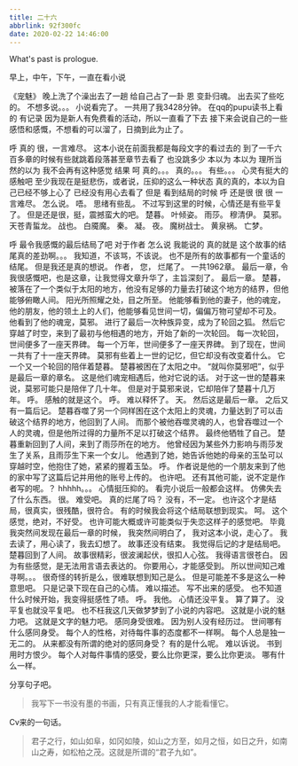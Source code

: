 ```yaml
---
title: 二十六
abbrlink: 92f300fc
date: 2020-02-22 14:46:00
---
```

What's past is prologue.

<!--more-->早上，中午，下午，一直在看小说
《宠魅》
晚上洗了个澡出去了一趟
给自己占了一卦
恩
变卦归魂。
出去买了些吃的。
不想多说。。。
小说看完了。
一共用了我3428分钟。
在qq的pupu读书上看的
有记录
因为是新人有免费看的活动，所以一直看了下去
接下来会说自己的一些感悟和感慨，不想看的可以溜了，日摘到此为止了。

呼
真的
很，一言难尽。
这本小说在前面我都是每段文字的看过去的
到了一千六百多章的时候有些就跳着段落甚至章节去看了
也没跳多少
本以为
本以为
理所当然的以为
我不会再有这种感觉
结果
呵
真的。。。
真的。。。
有些。。。
心灵有挺大的感触吧
至少我现在是挺悲伤，或者说，压抑的这么一种状态
真的真的，本以为自己已经不够上心了
已经没有用心去看了
但是
看到结局的时候
呼
还是很
很
很
一言难尽。
怎么说。
唔。
思绪有些乱。
不过写到这里的时候，心情还是有些平复了。
但是还是很，挺，震撼蛮大的吧。
楚暮。
叶倾姿。
雨莎。
穆清伊。
莫邪。
天苍青蜇龙。
战也。
白魇魔。
秦。
凝。
夜。
魔树战士。
黄泉祸。
亡梦。

呼
最令我感慨的最后结局了吧
对于作者
怎么说
我能说的
真的就是
这个故事的结尾真的差劲啊。。。
我知道，不该骂，不该说。
也不是所有的故事都有一个童话的结尾。
但是我还是真的想说。
作者，
您，
烂尾了。
一共1962章。
最后一章，令我很感慨吧，也是这章，让我觉得文章升华了，主旨深刻了。
最后一章。
楚暮，被落在了一个类似于太阳的地方，他没有足够的力量去打破这个地方的结界，但他能够俯瞰人间。
阳光所照耀之处，目之所至。
他能够看到他的妻子，他的魂宠，他的朋友，他的领土上的人们，他能够看见世间一切，偏偏万物可望却不可及。
他看到了他的魂宠，莫邪。
进行了最后一次种族异变，成为了轮回之狐。
然后它穿越了时空，来到了最初与他相遇的地方，开始了新的一次轮回。
每一次轮回，世间便多了一座天界碑。
每一个万年，世间便多了一座天界碑。
到了现在，世间一共有了十一座天界碑。
莫邪有些着上一世的记忆，但它却没有改变着什么。
它一个又一个轮回的陪伴着楚暮。
楚暮被困在了太阳之中。
“就叫你莫邪吧”，似乎是最后一章的章名。
这是他们魂宠相遇后，他对它说的话。
对于这一世的楚暮来说，莫邪可能只是陪伴了几十年。
但是对于莫邪来说，它却陪伴了楚暮十几万年。
呼。
感触的就是这个。
呼。
难以释怀了。
天。
然后这是最后一章。
之后又有一篇后记。
楚暮吞噬了另一个同样困在这个太阳上的灵魂，力量达到了可以击破这个结界的地方，他回到了人间。
而那个被他吞噬灵魂的人，也曾吞噬过一个人的灵魂，但是他所过得的力量所不足以打破这个结界。
最终他牺牲了自己。
楚暮重新回到了人间，来到了雨莎所在的地方。
他曾经因为某些外力影响与雨莎发生了关系，且雨莎生下来一个女儿。
他遇到了她，她告诉他她的母亲的玉坠可以穿越时空，他抱住了她，紧紧的握着玉坠。
呼。
作者说是他的一个朋友来到了他的家中写了这篇后记并用他的账号上传的。
也许吧。
还有其他可能，说不定是作者写的呢。？
hhhhh。。。
心情挺压抑的。
看完小说后一般都会这样。
仿佛失去了什么东西。
很。
难受吧。
真的烂尾了吗？
没有，不一定。
也许这个才是结局，很真实，很残酷，很符合。
有的时候我会将这个结局联想到现实。
呵。
这个感觉，绝对，不好受。
也许可能大概或许可能类似于失恋这样子的感觉吧。
毕竟我突然间发现在最后一章的时候，
我突然间明白了，
我对这本小说，走心了。
我去读了，用心读了，我去幻想了。
故事还没有结束。
我觉得后记的才是结局吧。
楚暮回到了人间。
故事很精彩，很波澜起伏，很扣人心弦。
我得语言很苍白。
因为有些感觉，是无法用言语去表达的。
你要用心，才能感受到。
所以世间知己难寻啊。。。
很奇怪的转折是么，很难联想到知己是么。
但是可能差不多是这么一种意思吧。
只是记录下现在自己的心情。
难以描述。
写不出来的感受。
也不知道什么时候开始，我变得挺感性了啧。
呼。
我他。
心情还没平复。
算了算了。
没平复也就没平复吧。
也不枉我这几天做梦梦到了小说的内容吧。
这就是小说的魅力吧。
这就是文字的魅力吧。
感同身受很难。
因为别人没有经历过。
世间哪有什么感同身受。
每个人的性格，对待每件事的态度都不一样啊。
每个人总是独一无二的。
从来都没有所谓的绝对的感同身受？
有的是什么呢。
难以诉说。
书到用时方恨少。
每个人对每件事情的感受，要么比你更深，要么比你更淡。
哪有什么一样。

分享句子吧。

> 我写下一书没有墨的书画，只有真正懂我的人才能看懂它。

Cv来的一句话。

> 君子之行，如山如阜，如冈如陵，如山之方至，如月之恒，如日之升，如南山之寿，如松柏之茂。这就是所谓的“君子九如”。

